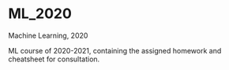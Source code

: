 # ML_2020
Machine Learning, 2020

ML course of 2020-2021, containing the assigned homework and cheatsheet for consultation.

